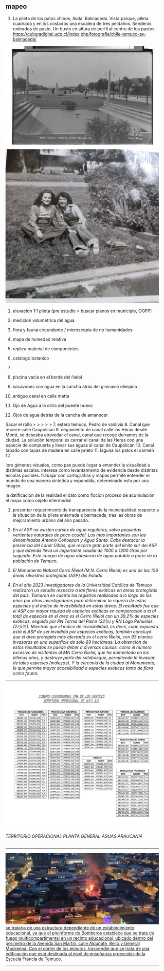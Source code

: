## mapeo

1. La pileta de los patos chinos, Avda. Balmaceda. Vista parque, pileta cuadrada y en los costados una escalera de tres peldaños. Senderos rodeados de pasto. Un busto en altura de perfil al centro de los pastos. https://culturadigital.udp.cl/index.php/fotografia/chile-temuco-av-balmaceda/

![alt text](img/PLB-001567.jpg)
![alt text](img/311889212_3213561055577860_6264292904250600016_n.jpg)

1. elevacion 1:1 pileta (pre estudio > buscar planos en municipio, OOPP)
2. medicion volumetrica del agua
3. flora y fauna circundante / microscopia de no humanidades
4. mapa de humedad relativa
5. replica material de componentes
6. catalogo botanico
7. 


6. piscina vacia en el borde del ñielol


2. socavones con agua en la cancha atrás del gimnasio olímpico 

3. antiguo canal en calle matta 

4. Ojo de Agua a la orilla del puente nuevo 
5. Ojos de agua detrás de la cancha de amanecer 

Sacar el rollo > > > > >
7. estero temuco, Pedro de valdivia
8. Canal que recorre calle Caupolican 
9. cegamiento de canal calle las Heras desde Montt, se deseaba abovedar el canal, canal que recoge derrames de la ciudad. La solución temporal es cerrar el canal de las Heras con una especie de compuerta y llevar sus aguas al canal de Caupolicán 
10. Canal tapado con tapas de madera en calle prieto
11. laguna los patos el carmen
12. 


lore gimenes visuales, como pse puede llegar a entender la visualidad a distintas escalas. interesa como levantamiento de evidencia desde distintas escalas posibles. trabajar con cartografias y mapas permite entender el mundo de una manera sintetica y expandida, determinado esto por una imagen. 


la datificacion de la realidad
el dato como ficcion
proceso de acumulación
el mapa como objeto intermedial



1. presentar requerimiento de transparencia de la municipalidad respecto a la situacion de la pileta enterrada e balmaceda, tras las obras de mejoramiento urbano del año pasado.


2. _En el ASP no existen cursos de agua regulares, salvo pequeñas vertientes naturales de poco caudal. Las más importantes son las denominadas Antonio Coñoepan y Agua Santa. Cabe destacar la presencia del canal Gibbs, que recorre gran parte del límite sur del ASP y que además lleva un importante caudal de 1000 a 1200 litros por segundo. Este cuerpo de agua abastecía de agua potable a parte de la población de Temuco._

3. _El Monumento Natural Cerro Ñielol (M.N. Cerro Ñielol) es una de las 106 áreas silvestres protegidas (ASP) del Estado._

4. _En el año 2023 investigadores de la Universidad Católica de Temuco realizaron un estudio respecto a las flores exóticas en áreas protegidas del país. Tomaron en cuenta los registros realizados a lo largo de los años por otros investigadores para determinar la riqueza de estas especies y el índice de invasibilidad en estas áreas. El resultado fue que el ASP con mayor riqueza de especies exóticas en comparación a la al total de especies en el área es el Cerro Ñielol con un 39,2% de especies exóticas, seguido por PN Torres del Paine (32%) y RN Lago Peñuelas (27,5%). Mientras que el índice de invasibilidad, es decir, cuan expuesta está el ASP de ser invadida por especies exóticas, también concluyó que el área protegida más afectada es el cerro Ñielol, con 93 plantas invasoras en una superficie de sólo 89 hectáreas. La obtención de estos resultados se puede deber a diversas causas, como el número excesivo de visitantes al MN Cerro Ñielol, que ha aumentado en los últimos años, y destruye parte del sotobosque, permitiendo la invasión de tales especies (malezas). Y la cercanía de la ciudad al Monumento, lo que permite mayor accesibilidad a especies exóticas tanto de flora como fauna._

---
![alt text](img/cuadroAguasAraucania.png)
###### TERRITORIO OPERACIONAL PLANTA GENERAL AGUAS ARAUCANIA
---

![alt text](img/WhatsApp-Image-2024-05-23-at-18.12.39-1024x473.jpeg)
[se trataría de una estructura dependiente de un establecimiento educacional, ya que el preinforme de Bomberos establece que se trata de fuego multicompartimental en un recinto educacional, ubicado dentro del perímetro de la Avenida San Martín, calle Aldunate, Bello y General Mackenna. Con el correr de los minutos, trascendió que se trata de una edificación que está destinada al nivel de enseñanza preescolar de la Escuela Francia de Temuco.](https://uatv.cl/2024/05/23/incendio-afecta-a-inmueble-en-pleno-centro-de-temuco/)

---
